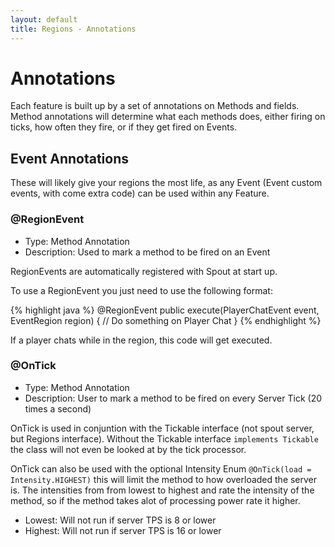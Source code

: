 ```yaml
---
layout: default
title: Regions - Annotations
---
```

# Annotations
Each feature is built up by a set of annotations on Methods and fields. Method annotations will determine what each methods does, either firing on ticks, how often they fire, or if they get fired on Events.

## Event Annotations
These will likely give your regions the most life, as any Event (Event custom events, with come extra code) can be used within any Feature.

### @RegionEvent
* Type: Method Annotation
* Description: Used to mark a method to be fired on an Event

RegionEvents are automatically registered with Spout at start up.

To use a RegionEvent you just need to use the following format:

{% highlight java %}
    @RegionEvent
    public execute(PlayerChatEvent event, EventRegion region) {
        // Do something on Player Chat
    }
{% endhighlight %}

If a player chats while in the region, this code will get executed.

### @OnTick
* Type: Method Annotation
* Description: User to mark a method to be fired on every Server Tick (20 times a second)

OnTick is used in conjuntion with the Tickable interface (not spout server, but Regions interface). Without the Tickable interface `implements Tickable` the class will not even be looked at by the tick processor.

OnTick can also be used with the optional Intensity Enum `@OnTick(load = Intensity.HIGHEST)` this will limit the method to how overloaded the server is. The intensities from from lowest to highest and rate the intensity of the method, so if the method takes alot of processing power rate it higher.
* Lowest: Will not run if server TPS is 8 or lower
* Highest: Will not run if server TPS is 16 or lower